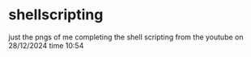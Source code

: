 # shellscripting
just the pngs of me completing the shell scripting
from the youtube on 28/12/2024
time 
10:54
